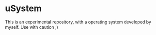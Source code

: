 # uSystem
This is an experimental repository, with a operating system developed by myself. Use with caution ;)
